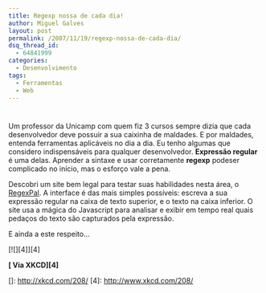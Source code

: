 ```yaml
---
title: Regexp nossa de cada dia!
author: Miguel Galves
layout: post
permalink: /2007/11/19/regexp-nossa-de-cada-dia/
dsq_thread_id:
  - 64841999
categories:
  - Desenvolvimento
tags:
  - Ferramentas
  - Web
---
```

# 

Um professor da Unicamp com quem fiz 3 cursos sempre dizia que cada desenvolvedor deve possuir a sua caixinha de maldades. E por maldades, entenda ferramentas aplicáveis no dia a dia. Eu tenho algumas que considero indispensáveis para qualquer desenvolvedor. **Expressão regular** é uma delas. Aprender a sintaxe e usar corretamente **regexp** podeser complicado no início, mas o esforço vale a pena.

Descobri um site bem legal para testar suas habilidades nesta área, o [RegexPal][1]. A interface é das mais simples possíveis: escreva a sua expressão regular na caixa de texto superior, e o texto na caixa inferior. O site usa a mágica do Javascript para analisar e exibir em tempo real quais pedaços do texto são capturados pela expressão.

 [1]: http://regexpal.com/

E ainda a este respeito…

[][2] 
[![][4]][4]

**[ Via XKCD][4]**

 [2]: http://xkcd.com/208/
 []: http://xkcd.com/208/
 [4]: http://www.xkcd.com/208/